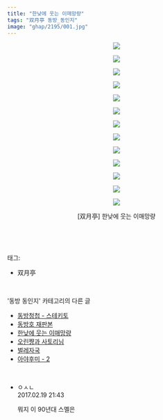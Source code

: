 ```yaml
---
title: "한낮에 웃는 이매망량"
tags: "双月亭 동방_동인지"
image: "ghap/2195/001.jpg"
---
```

<div class="article">
<p style="text-align: center; clear: none; float: none;"><img src="{{ site.nasurl }}/ghap/2195/001.jpg"/></p>
<p style="text-align: center; clear: none; float: none;"><img src="{{ site.nasurl }}/ghap/2195/002.jpg"/></p>
<p style="text-align: center; clear: none; float: none;"><img src="{{ site.nasurl }}/ghap/2195/003.jpg"/></p>
<p style="text-align: center; clear: none; float: none;"><img src="{{ site.nasurl }}/ghap/2195/004.jpg"/></p>
<p style="text-align: center; clear: none; float: none;"><img src="{{ site.nasurl }}/ghap/2195/005.jpg"/></p>
<p style="text-align: center; clear: none; float: none;"><img src="{{ site.nasurl }}/ghap/2195/006.jpg"/></p>
<p style="text-align: center; clear: none; float: none;"><img src="{{ site.nasurl }}/ghap/2195/007.jpg"/></p>
<p style="text-align: center; clear: none; float: none;"><img src="{{ site.nasurl }}/ghap/2195/008.jpg"/></p>
<p style="text-align: center; clear: none; float: none;"><img src="{{ site.nasurl }}/ghap/2195/009.jpg"/></p>
<p style="text-align: center; clear: none; float: none;"><img src="{{ site.nasurl }}/ghap/2195/010.jpg"/></p>
<p style="text-align: center; clear: none; float: none;"><img src="{{ site.nasurl }}/ghap/2195/011.jpg"/></p>
<p style="text-align: center; clear: none; float: none;"><img src="{{ site.nasurl }}/ghap/2195/012.jpg"/></p>
<p style="text-align: center; clear: none; float: none;"><img src="{{ site.nasurl }}/ghap/2195/013.jpg"/></p>
<p style="text-align: center; clear: none; float: none;">[双月亭] 한낮에 웃는 이매망량</p>
<p><br/></p>
</div><br/>
<div class="tagTrail">
<p>태그: </p>
<ul>
<li>双月亭</li>
</ul>
</div><br/>
<div class="another">
<p>'동방 동인지' 카테고리의 다른 글</p>
<ul>
<li><a href="/2016-09-18-ghap_2199">동방청첩 - 스테키토</a></li>
<li><a href="/2016-09-18-ghap_2196">동방호 재판본</a></li>
<li><a href="/2016-09-17-ghap_2195">한낮에 웃는 이매망량</a></li>
<li><a href="/2016-09-17-ghap_2194">오린쨩과 사토리님</a></li>
<li><a href="/2016-09-17-ghap_2193">벌레자국</a></li>
<li><a href="/2016-09-17-ghap_2190">아야후미 - 2</a></li>
</ul>
</div><br/>
<div class="cb_module cb_fluid">
<div class="cb_wrt cb_profile">
<div class="comment">
<ul>
<li class="cb_thumb_off" id="comment14919418">
<div class="cb_comment_area">
<div class="cb_info_area">
<div class="cb_section">
<span class="cb_nick_name">ㅇㅅㄴ</span>
</div>
<div class="cb_section">
<span class="cb_date">2017.02.19 21:43 </span>
</div>
</div>
<div class="cb_dsc_comment">
<p class="cb_dsc">
											뭐지 이 90년대 스멜은
										</p>
</div>
</div></li>
</ul>
</div>
</div><!-- commentList close -->
</div><br/>
